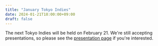 ```yaml
---
title: "January Tokyo Indies"
date: 2024-01-21T18:00:00+09:00
draft: false
---
```


The next Tokyo Indies will be held on February 21. We're still accepting presentations, so please see the [presentation page](/en/present) if you're interested.

